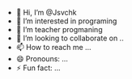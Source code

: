 - 👋 Hi, I’m @Jsvchk
- 👀 I’m interested in programing
- 🌱 I’m teacher progmaning
- 💞️ I’m looking to collaborate on ..
- 📫 How to reach me ...
- 😄 Pronouns: ...
- ⚡ Fun fact: ...

<!---
Jsvchk/Jsvchk is a ✨ special ✨ repository because its `README.md` (this file) appears on your GitHub profile.
You can click the Preview link to take a look at your changes.
--->
